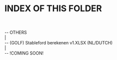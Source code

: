<h1>INDEX OF THIS FOLDER</h1>
<br><br>
-- OTHERS <br>
   | <br>
    -- (GOLF) Stableford berekenen v1.XLSX (NL/DUTCH) <br>
   | <br>
    -- !COMING SOON! <br>

